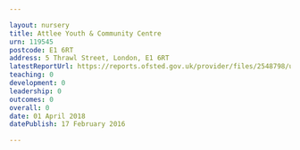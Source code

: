 ```yaml
---

layout: nursery
title: Attlee Youth & Community Centre
urn: 119545
postcode: E1 6RT
address: 5 Thrawl Street, London, E1 6RT
latestReportUrl: https://reports.ofsted.gov.uk/provider/files/2548798/urn/119545.pdf
teaching: 0
development: 0
leadership: 0
outcomes: 0
overall: 0
date: 01 April 2018 
datePublish: 17 February 2016

---
```

